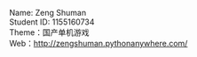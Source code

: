 Name: Zeng Shuman  
Student ID: 1155160734  
Theme：国产单机游戏  
Web：http://zengshuman.pythonanywhere.com/  
